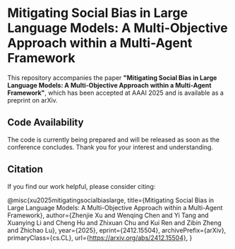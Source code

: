# Mitigating Social Bias in Large Language Models: A Multi-Objective Approach within a Multi-Agent Framework

This repository accompanies the paper **"Mitigating Social Bias in Large Language Models: A Multi-Objective Approach within a Multi-Agent Framework"**, which has been accepted at AAAI 2025 and is available as a preprint on arXiv.

## Code Availability
The code is currently being prepared and will be released as soon as the conference concludes. Thank you for your interest and understanding.

## Citation
If you find our work helpful, please consider citing:

@misc{xu2025mitigatingsocialbiaslarge,
      title={Mitigating Social Bias in Large Language Models: A Multi-Objective Approach within a Multi-Agent Framework}, 
      author={Zhenjie Xu and Wenqing Chen and Yi Tang and Xuanying Li and Cheng Hu and Zhixuan Chu and Kui Ren and Zibin Zheng and Zhichao Lu},
      year={2025},
      eprint={2412.15504},
      archivePrefix={arXiv},
      primaryClass={cs.CL},
      url={https://arxiv.org/abs/2412.15504}, 
}



